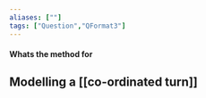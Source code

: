 ```yaml
---
aliases: [""]
tags: ["Question","QFormat3"]
---
```


#### Whats the method for
## Modelling a [[co-ordinated turn]]


